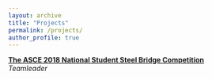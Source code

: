 ```yaml
---
layout: archive
title: "Projects"
permalink: /projects/
author_profile: true
---
```


<b>[The ASCE 2018 National Student Steel Bridge Competition](goatman1.github.io/ASCE-2018)</b> <br>
<i>Teamleader</i>